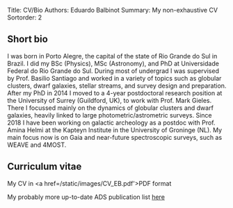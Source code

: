 Title: CV/Bio
Authors: Eduardo Balbinot
Summary: My non-exhaustive CV
Sortorder: 2

## Short bio

I was born in Porto Alegre, the capital of the state of Rio Grande do Sul in
Brazil. I did my BSc (Physics), MSc (Astronomy), and PhD at Universidade
Federal do Rio Grande do Sul. During most of undergrad I was supervised by
Prof. Basilio Santiago and worked in a variety of topics such as globular
clusters, dwarf galaxies, stellar streams, and survey design and preparation.
After my PhD in 2014 I moved to a 4-year postdoctoral research position at the
University of Surrey (Guildford, UK), to work with Prof. Mark Gieles. There I
focussed mainly on the dynamics of globular clusters and dwarf galaxies,
heavily linked to large photometric/astrometric surveys. Since 2018 I have been
working on galactic archeology as a postdoc with Prof. Amina Helmi at the
Kapteyn Institute in the University of Groninge (NL). My main focus now is on
Gaia and near-future spectroscopic surveys, such as WEAVE and 4MOST.


## Curriculum vitae

My CV in <a href=/static/images/CV_EB.pdf'>PDF format</a>

My probably more up-to-date ADS publication list
[here](https://ui.adsabs.harvard.edu/search/filter_database_fq_database=OR&filter_database_fq_database=database%3A%22astronomy%22&format=SHORT&fq=%7B!type%3Daqp%20v%3D%24fq_database%7D&fq_database=(database%3A%22astronomy%22)&q=author%3A(%22balbinot%2C%20eduardo%22)&sort=score%20desc%2C%20bibcode%20desc&unprocessed_parameter=qform&unprocessed_parameter=adsobj_query&p_=0)
